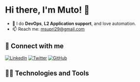 # Hi there, I'm Muto! 👋

- 🚀 I do **DevOps**, **L2 Application support**, and love automation.
- 📫 Reach me: msupri29@gmail.com

## 🔗 Connect with me
[![LinkedIn](https://img.shields.io/badge/LinkedIn-blue?logo=linkedin)](https://www.linkedin.com/in/muchamad-supriyanto/)
[![Twitter](https://img.shields.io/badge/Twitter-blue?logo=twitter)](https://twitter.com/muto)
[![GitHub](https://img.shields.io/badge/GitHub-black?logo=github)](https://github.com/muto7)

## 👨‍💻 Technologies and Tools

